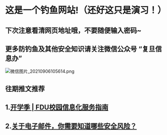 # 这是一个钓鱼网站!（还好这只是演习！） 
## 下次注意看清网页地址哦，不要随便输入密码~

## 更多防钓鱼及其他安全知识请关注微信公众号 “复旦信息办” 
![微信图片_20210906105614.png](http://ww1.sinaimg.cn/large/0069COMely1gu6q118c4xj30hs08v413.jpg)
## 往期推文推荐
## 1.[开学季 | FDU校园信息化服务指南](https://mp.weixin.qq.com/s/MOjFM6jmsgXaWBeiE-Dbjw)
## 2.[关于电子邮件，你需要知道哪些安全风险？](https://mp.weixin.qq.com/s/VeLawAV1_Gc96oxzH-ubSw)


